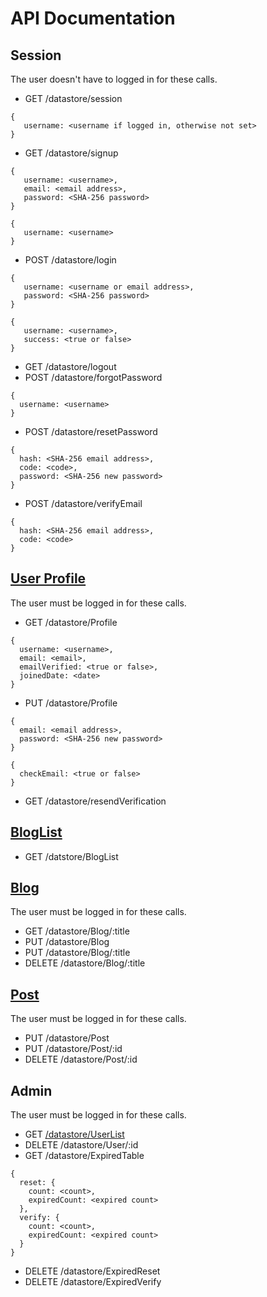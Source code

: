 # API Documentation

## Session
The user doesn't have to logged in for these calls.
* GET /datastore/session
```
{
   username: <username if logged in, otherwise not set>
}
```
* GET /datastore/signup
```
{
   username: <username>,
   email: <email address>,
   password: <SHA-256 password>
}
```
```
{
   username: <username>
}
```
* POST /datastore/login
```
{
   username: <username or email address>,
   password: <SHA-256 password>
}
```
```
{
   username: <username>,
   success: <true or false>
}
```
* GET /datastore/logout
* POST /datastore/forgotPassword
```
{
  username: <username>
}
```
* POST /datastore/resetPassword
```
{
  hash: <SHA-256 email address>,
  code: <code>,
  password: <SHA-256 new password>
}
```
* POST /datastore/verifyEmail
```
{
  hash: <SHA-256 email address>,
  code: <code>
}
```

## [User Profile](../model/userList.js)
The user must be logged in for these calls.
* GET /datastore/Profile
```
{
  username: <username>,
  email: <email>,
  emailVerified: <true or false>,
  joinedDate: <date>
}
```
* PUT /datastore/Profile
```
{
  email: <email address>,
  password: <SHA-256 new password>
}
```
```
{
  checkEmail: <true or false>
}
```
* GET /datastore/resendVerification

## [BlogList](../model/blogList.js)
* GET /datstore/BlogList

## [Blog](../model/blog.js)
The user must be logged in for these calls.
* GET /datastore/Blog/:title
* PUT /datastore/Blog
* PUT /datastore/Blog/:title
* DELETE /datastore/Blog/:title

## [Post](../model/post.js)
The user must be logged in for these calls.
* PUT /datastore/Post
* PUT /datastore/Post/:id
* DELETE /datastore/Post/:id

## Admin
The user must be logged in for these calls.
* GET [/datastore/UserList](../model/userList.js)
* DELETE /datastore/User/:id
* GET /datastore/ExpiredTable
```
{
  reset: {
    count: <count>,
    expiredCount: <expired count>
  },
  verify: {
    count: <count>,
    expiredCount: <expired count>
  }
}
```
* DELETE /datastore/ExpiredReset
* DELETE /datastore/ExpiredVerify
